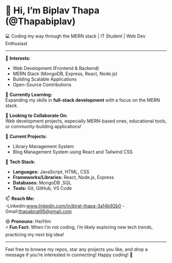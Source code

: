 # 👋 Hi, I’m Biplav Thapa (@Thapabiplav)

💻 Coding my way through the MERN stack | IT Student | Web Dev Enthusiast

---

👀 **Interests:**  
- Web Development (Frontend & Backend)
- MERN Stack (MongoDB, Express, React, Node.js)
- Building Scalable Applications
- Open-Source Contributions

🌱 **Currently Learning:**  
Expanding my skills in **full-stack development** with a focus on the MERN stack.

💞️ **Looking to Collaborate On:**  
Web development projects, especially MERN-based ones, educational tools, or community-building applications!

📂 **Current Projects:**  
- Library Management System
- Blog Management System using React and Tailwind CSS

🚀 **Tech Stack:**  
- **Languages:** JavaScript, HTML, CSS  
- **Frameworks/Libraries:** React, Node.js, Express  
- **Databases:** MongoDB ,SQL 
- **Tools:** Git, GitHub, VS Code  

📫 **Reach Me:**  
  -Linkedin:www.linkedin.com/in/birat-thapa-3a14b92b0
  -Gmail:thapabirat95@gmail.com

😄 **Pronouns:** He/Him  
⚡ **Fun Fact:** When I’m not coding, I’m likely exploring new tech trends, practicing my next big idea!


---

Feel free to browse my repos, star any projects you like, and drop a message if you’re interested in connecting! Happy coding! 🚀



